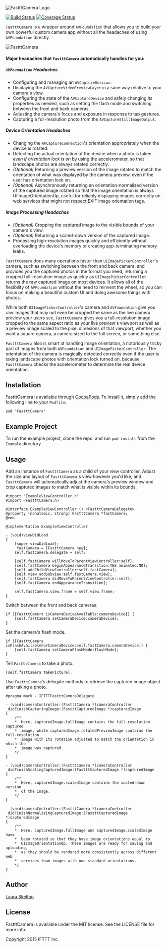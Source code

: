 ![FastttCamera Logo](https://raw.githubusercontent.com/IFTTT/FastttCamera/master/Docs/fastttcamera-logo.jpg)

[![Build Status](https://travis-ci.org/IFTTT/FastttCamera.svg?branch=master)](https://travis-ci.org/IFTTT/FastttCamera) [![Coverage Status](https://coveralls.io/repos/IFTTT/FastttCamera/badge.svg)](https://coveralls.io/r/IFTTT/FastttCamera)

`FastttCamera` is a wrapper around `AVFoundation` that allows you to build your own powerful custom camera app without all the headaches of using `AVFoundation` directly.

![FastttCamera](https://raw.githubusercontent.com/IFTTT/FastttCamera/master/Docs/fastttcamera-portrait.gif)

#### Major headaches that `FastttCamera` automatically handles for you:

##### `AVFoundation` Headaches
* Configuring and managing an `AVCaptureSession`.
* Displaying the `AVCaptureVideoPreviewLayer` in a sane way relative to your camera's view.
* Configuring the state of the `AVCaptureDevice` and safely changing its properties as needed, such as setting the flash mode and switching between the front and back cameras.
* Adjusting the camera's focus and exposure in response to tap gestures.
* Capturing a full-resolution photo from the `AVCaptureStillImageOutput`.

##### Device Orientation Headaches
* Changing the `AVCaptureConnection`'s orientation appropriately when the device is rotated.
* Detecting the actual orientation of the device when a photo is taken _even if orientation lock is on_ by using the accelerometer, so that landscape photos are always rotated correctly.
* _(Optional)_ Returning a preview version of the image rotated to match the orientation of what was displayed by the camera preview, even if the user has orientation lock on.
* _(Optional)_ Asynchronously returning an orientation-normalized version of the captured image rotated so that the image orientation is always UIImageOrientationUp, useful for reliably displaying images correctly on web services that might not respect EXIF image orientation tags.

##### Image Processing Headaches
* _(Optional)_ Cropping the captured image to the visible bounds of your camera's view.
* _(Optional)_ Returning a scaled-down version of the captured image.
* Processing high-resolution images quickly and efficiently without overloading the device's memory or creating app-terminating memory leaks.


`FastttCamera` does many operations faster than `UIImagePickerController`'s camera, such as switching between the front and back camera, and provides you the captured photos in the format you need, returning a cropped full-resolution image as quickly as `UIImagePickerController` returns the raw captured image on most devices. It allows all of the flexibility of `AVFoundation` without the need to reinvent the wheel, so you can focus on making a beautiful custom UI and doing awesome things with photos.

While both `UIImagePickerController`'s camera and `AVFoundation` give you raw images that may not even be cropped the same as the live camera preview your users see, `FastttCamera` gives you a full-resolution image cropped to the same aspect ratio as your live preview's viewport as well as a preview image scaled to the pixel dimesions of that viewport, whether you want a square camera, a camera sized to the full screen, or something else.

`FastttCamera` also is smart at handling image orientation, a notoriously tricky part of images from both `AVFoundation` and `UIImagePickerController`. The orientation of the camera is magically detected correctly even if the user is taking landscape photos with orientation lock turned on, because `FastttCamera` checks the accelerometer to determine the real device orientation.

## Installation

FastttCamera is available through [CocoaPods](http://cocoapods.org). To install
it, simply add the following line to your `Podfile`:

```
pod "FastttCamera"
```

## Example Project

To run the example project, clone the repo, and run `pod install` from the `Example` directory.

## Usage

Add an instance of `FastttCamera` as a child of your view controller. Adjust the size and layout of `FastttCamera`'s view however you'd like, and `FastttCamera` will automatically adjust the camera's preview window and crop captured images to match what is visible within its bounds.

```objc
#import "ExampleViewController.h"
#import <FastttCamera.h>

@interface ExampleViewController () <FastttCameraDelegate>
@property (nonatomic, strong) FastttCamera *fastCamera;
@end

@implementation ExampleViewController

- (void)viewDidLoad
{
    [super viewDidLoad];
    _fastCamera = [FastttCamera new];
    self.fastCamera.delegate = self;
    
    [self.fastCamera willMoveToParentViewController:self];
    [self.fastCamera beginAppearanceTransition:YES animated:NO];
    [self addChildViewController:self.fastCamera];
    [self.view addSubview:self.fastCamera.view];
    [self.fastCamera didMoveToParentViewController:self];
    [self.fastCamera endAppearanceTransition];
    
    self.fastCamera.view.frame = self.view.frame;  
}
```
Switch between the front and back cameras.

```objc
if ([FastttCamera isCameraDeviceAvailable:cameraDevice]) {
	[self.fastCamera setCameraDevice:cameraDevice];
}
```
Set the camera's flash mode.

```objc
if ([FastttCamera isFlashAvailableForCameraDevice:self.fastCamera.cameraDevice]) {
	[self.fastCamera setCameraFlashMode:flashMode];
}
```
Tell `FastttCamera` to take a photo.

```objc
[self.fastCamera takePicture];
```
Use `FastttCamera`'s delegate methods to retrieve the captured image object after taking a photo.

```objc
#pragma mark - IFTTTFastttCameraDelegate

- (void)cameraController:(FastttCamera *)cameraController
 didFinishCapturingImage:(FastttCapturedImage *)capturedImage
{
	/**
 	*  Here, capturedImage.fullImage contains the full-resolution captured
 	*  image, while capturedImage.rotatedPreviewImage contains the full-resolution
 	*  image with its rotation adjusted to match the orientation in which the
 	*  image was captured.
 	*/
}

- (void)cameraController:(FastttCamera *)cameraController
 didFinishScalingCapturedImage:(FastttCapturedImage *)capturedImage
{
	/**
 	*  Here, capturedImage.scaledImage contains the scaled-down version
 	*  of the image.
 	*/
}

- (void)cameraController:(FastttCamera *)cameraController
 didFinishNormalizingCapturedImage:(FastttCapturedImage *)capturedImage
{
	/**
 	*  Here, capturedImage.fullImage and capturedImage.scaledImage have
 	*  been rotated so that they have image orientations equal to
 	*  UIImageOrientationUp. These images are ready for saving and uploading,
 	*  as they should be rendered more consistently across different web
 	*  services than images with non-standard orientations.
 	*/
}
```

## Author

[Laura Skelton](https://github.com/lauraskelton)

## License

FastttCamera is available under the MIT license. See the LICENSE file for more info.

Copyright 2015 IFTTT Inc.
